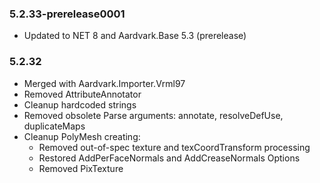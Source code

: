 ### 5.2.33-prerelease0001
- Updated to NET 8 and Aardvark.Base 5.3 (prerelease)

### 5.2.32
- Merged with Aardvark.Importer.Vrml97
- Removed AttributeAnnotator
- Cleanup hardcoded strings
- Removed obsolete Parse arguments: annotate, resolveDefUse, duplicateMaps
- Cleanup PolyMesh creating:
    * Removed out-of-spec texture and texCoordTransform processing
    * Restored AddPerFaceNormals and AddCreaseNormals Options
    * Removed PixTexture